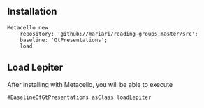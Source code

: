## Installation

```st
Metacello new
	repository: 'github://mariari/reading-groups:master/src';
	baseline: 'GtPresentations';
	load
```

## Load Lepiter
				
After installing with Metacello, you will be able to execute

```
#BaselineOfGtPresentations asClass loadLepiter
```

